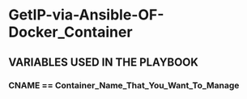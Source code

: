 # GetIP-via-Ansible-OF-Docker_Container
## VARIABLES USED IN THE PLAYBOOK
### CNAME == Container_Name_That_You_Want_To_Manage

